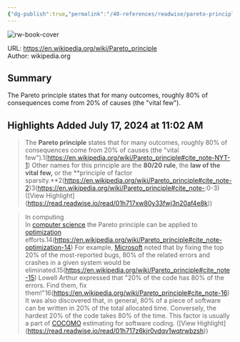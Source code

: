 ```yaml
---
{"dg-publish":true,"permalink":"/40-references/readwise/pareto-principle/","tags":["rw/articles"]}
---
```



![rw-book-cover](https://upload.wikimedia.org/wikipedia/commons/e/eb/Pareto_principle.png)

URL: <https://en.wikipedia.org/wiki/Pareto_principle>  
Author: wikipedia.org

## Summary

The Pareto principle states that for many outcomes, roughly 80% of consequences come from 20% of causes (the "vital few").

## Highlights Added July 17, 2024 at 11:02 AM

> The **Pareto principle** states that for many outcomes, roughly 80% of consequences come from 20% of causes (the "vital few").1(<https://en.wikipedia.org/wiki/Pareto_principle#cite_note-NYT-1>) Other names for this principle are the **80/20 rule**, the **law of the vital few,** or the **principle of factor sparsity.**2(<https://en.wikipedia.org/wiki/Pareto_principle#cite_note-2>)3(<https://en.wikipedia.org/wiki/Pareto_principle#cite_note->:0-3) ([View Highlight] (<https://read.readwise.io/read/01h717xw80y33fwj3n20af4e8k>))

> In computing  
> In [computer science](https://en.wikipedia.org/wiki/Computer_science) the Pareto principle can be applied to [optimization](https://en.wikipedia.org/wiki/Optimization_(computer_science)) efforts.14(<https://en.wikipedia.org/wiki/Pareto_principle#cite_note-optimization-14>) For example, [Microsoft](https://en.wikipedia.org/wiki/Microsoft) noted that by fixing the top 20% of the most-reported bugs, 80% of the related errors and crashes in a given system would be eliminated.15(<https://en.wikipedia.org/wiki/Pareto_principle#cite_note-15>) Lowell Arthur expressed that "20% of the code has 80% of the errors. Find them, fix them!"16(<https://en.wikipedia.org/wiki/Pareto_principle#cite_note-16>) It was also discovered that, in general, 80% of a piece of software can be written in 20% of the total allocated time. Conversely, the hardest 20% of the code takes 80% of the time. This factor is usually a part of [COCOMO](https://en.wikipedia.org/wiki/COCOMO) estimating for software coding. ([View Highlight] (<https://read.readwise.io/read/01h717z6kjr0vdqv1wqtrwbzsh>))
